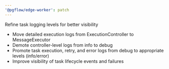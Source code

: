 ```yaml
---
'@pgflow/edge-worker': patch
---
```


Refine task logging levels for better visibility

- Move detailed execution logs from ExecutionController to MessageExecutor
- Demote controller-level logs from info to debug
- Promote task execution, retry, and error logs from debug to appropriate levels (info/error)
- Improve visibility of task lifecycle events and failures
